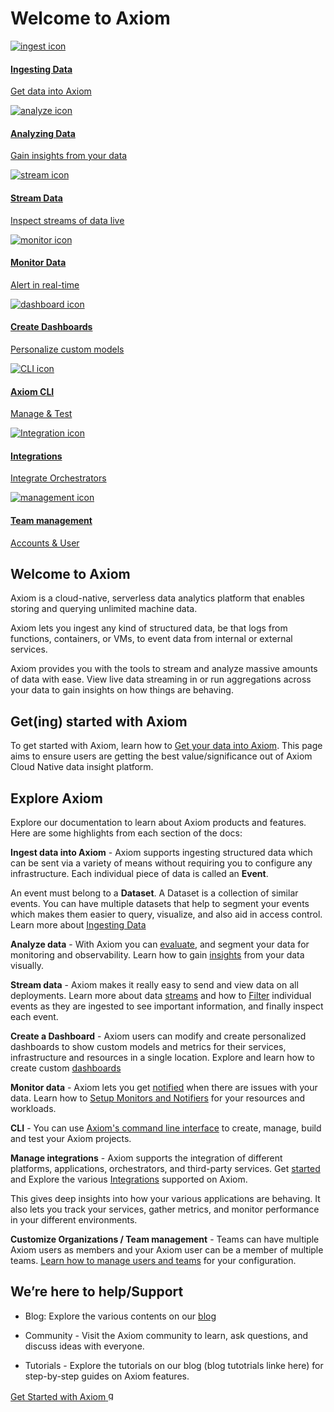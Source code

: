 <div class="axi-header">
  <h1>Welcome to Axiom</h1>
</div>

<div class="overview-grid">
  <a href="/usage/ingest" class="overview-item" title="Ingest">
    <img src="assets/ingest.svg" alt="ingest icon" />
    <div class="overview-item-desc">
      <h4>Ingesting Data</h4>
      <p>Get data into Axiom</p>
    </div>
  </a>
  <a href="/usage/analyze" class="overview-item" title="Analyze">
    <img src="assets/analyze.svg" alt="analyze icon" />
    <div class="overview-item-desc">
      <h4>Analyzing Data</h4>
      <p>Gain insights from your data</p>
    </div>
  </a>
  <a href="/usage/stream" class="overview-item" title="Stream">
    <img src="assets/stream.svg" alt="stream icon" />
    <div class="overview-item-desc">
      <h4>Stream Data</h4>
      <p>Inspect streams of data live</p>
    </div>
  </a>
  <a href="/usage/alerts" class="overview-item" title="Monitor">
    <img src="assets/monitor.svg" alt="monitor icon"/>
    <div class="overview-item-desc">
      <h4>Monitor Data</h4>
      <p>Alert in real-time</p>
    </div>
  </a>
  <a href="/usage/dashboards" class="overview-item" title="Dashboard">
    <img src="assets/dashboard.svg" alt="dashboard icon"/>
    <div class="overview-item-desc">
      <h4>Create Dashboards</h4>
      <p>Personalize custom models</p>
    </div>
  </a>
  <a href="/usage/CLI" class="overview-item" title="CLI">
    <img src="assets/command-line.svg" alt="CLI icon"/>
    <div class="overview-item-desc">
      <h4>Axiom CLI</h4>
      <p>Manage & Test</p>
    </div>
  </a>
  <a href="/usage/integrations" class="overview-item" title="CLI">
    <img src="assets/integration.svg" alt="Integration icon"/>
    <div class="overview-item-desc">
      <h4>Integrations</h4>
      <p>Integrate Orchestrators</p>
    </div>
  </a>
  <a href="/usage/settings/#manage-teams" class="overview-item" title="">
    <img src="assets/team-management.svg" alt="management icon"/>
    <div class="overview-item-desc">
      <h4>Team management</h4>
      <p>Accounts & User</p>
    </div>
  </a>
</div>

## Welcome to Axiom

Axiom is a cloud-native, serverless data analytics platform that enables storing and querying unlimited machine data.

Axiom lets you ingest any kind of structured data, be that logs from functions, containers, or VMs, to event data from internal or external services.

Axiom provides you with the tools to stream and analyze massive amounts of data with ease. View live data streaming in or run aggregations across your data to gain insights on how things are behaving.

## Get(ing) started with Axiom 

To get started with Axiom, learn how to [Get your data into Axiom](getting-started/#1-get-your-data-into-axiom). This page aims to ensure users are getting the best value/significance out of Axiom Cloud Native data insight platform.
## Explore Axiom

Explore our documentation to learn about Axiom products and features. Here are some highlights from each section of the docs:

**Ingest data into Axiom** - Axiom supports ingesting structured data which can be sent via a variety of means without requiring you to configure any infrastructure. Each individual piece of data is called an **Event**. 

An event must belong to a **Dataset**. A Dataset is a collection of similar events. You can have multiple datasets that help to segment your events which makes them easier to query, visualize, and also aid in access control. Learn more about [Ingesting Data](/usage/ingest)

**Analyze data** - With Axiom you can [evaluate](/getting-started/#3-analyze-your-data), and segment your data for monitoring and observability. Learn how to gain [insights](/usage/analyze/) from your data visually.

**Stream data** - Axiom makes it really easy to send and view data on all deployments. Learn more about data [streams](/getting-started/#2-stream-your-data) and how to [Filter](/usage/stream/) individual events as they are ingested to see important information, and finally inspect each event.

**Create a Dashboard** - Axiom users can modify and create personalized dashboards to show custom models and metrics for their services, infrastructure and resources in a single location. Explore and learn how to create custom [dashboards](/usage/dashboards/)

**Monitor data** - Axiom lets you get [notified](/getting-started/#4-monitor-for-problems) when there are issues with your data. Learn how to [Setup Monitors and Notifiers](/usage/alerts/) for your resources and workloads.

**CLI** - You can use [Axiom's command line interface](https://github.com/axiomhq/cli) to create, manage, build and test your Axiom projects.

**Manage integrations** - Axiom supports the integration of different platforms, applications, orchestrators, and third-party services. Get [started](/getting-started/#5-integrate-with-data-shippers) and Explore the various [Integrations](/usage/integrations) supported on Axiom.

This gives deep insights into how your various applications are behaving. It also lets you track your services, gather metrics, and monitor performance in your different environments.

**Customize Organizations / Team management** - Teams can have multiple Axiom users as members and your Axiom user can be a member of multiple teams. [Learn how to manage users and teams](/usage/settings/#manage-teams) for your configuration. 
## We’re here to help/Support

- Blog: Explore the various contents on our [blog](https://axiom.co/blog)

- Community - Visit the Axiom community to learn, ask questions, and discuss ideas with everyone.

- Tutorials - Explore the tutorials on our blog (blog tutotrials linke here) for step-by-step guides on Axiom features.

<a class="axi-link-button" href="/getting-started" title="Geting Started">
  <span>Get Started with Axiom</span>
  <img src="/assets/chevron-right.svg" width=16 alt="go" />
</a>